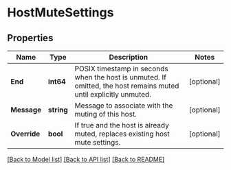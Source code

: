 # HostMuteSettings

## Properties

Name | Type | Description | Notes
------------ | ------------- | ------------- | -------------
**End** | **int64** | POSIX timestamp in seconds when the host is unmuted. If omitted, the host remains muted until explicitly unmuted. | [optional] 
**Message** | **string** | Message to associate with the muting of this host. | [optional] 
**Override** | **bool** | If true and the host is already muted, replaces existing host mute settings. | [optional] 

[[Back to Model list]](../README.md#documentation-for-models) [[Back to API list]](../README.md#documentation-for-api-endpoints) [[Back to README]](../README.md)


